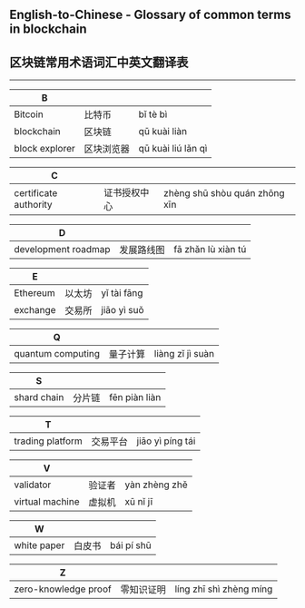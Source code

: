 ## English-to-Chinese - Glossary of common terms in blockchain  
## 区块链常用术语词汇中英文翻译表  

***

B             |               |               |  
------------- | ------------- | ------------- |
Bitcoin | 比特币 | bǐ tè bì  
blockchain | 区块链 | qū kuài liàn  
block explorer | 区块浏览器 | qū kuài liú lǎn qì  

C             |               |               |  
------------- | ------------- | ------------- |
certificate authority | 证书授权中心 | zhèng shū shòu quán zhōng xīn  

D             |               |               |  
------------- | ------------- | ------------- |
development roadmap | 发展路线图 | fā zhǎn lù xiàn tú  

E             |               |               |  
------------- | ------------- | ------------- |  
Ethereum | 以太坊 | yǐ tài fāng  
exchange | 交易所 | jiāo yì suǒ  

Q             |               |               |  
------------- | ------------- | ------------- |  
quantum computing | 量子计算 | liàng zǐ jì suàn  

S             |               |               |  
------------- | ------------- | ------------- |  
shard chain | 分片链 | fēn piàn liàn  

T             |               |               |  
------------- | ------------- | ------------- |  
trading platform | 交易平台 | jiāo yì píng tái  

V             |               |               |  
------------- | ------------- | ------------- |  
validator | 验证者 | yàn zhèng zhě  
virtual machine | 虚拟机 | xū nǐ jī  

W             |               |               |  
------------- | ------------- | ------------- |  
white paper | 白皮书 | bái pí shū  

Z             |               |               |  
------------- | ------------- | ------------- |  
zero-knowledge proof | 零知识证明 | líng zhī shì zhèng míng  
